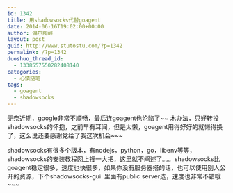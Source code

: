 ```yaml
---
id: 1342
title: 用shadowsocks代替goagent
date: 2014-06-16T19:02:00+00:00
author: 偶尔陶醉
layout: post
guid: http://www.stutostu.com/?p=1342
permalink: /?p=1342
duoshuo_thread_id:
  - 1338557550282408140
categories:
  - 心情随笔
tags:
  - goagent
  - shadowsocks
---
```

无奈近期，google非常不顺畅，最后连goagent也沦陷了~~ 木办法，只好转投shadowsocks的怀抱，之前早有耳闻，但是太懒，goagent用得好好的就懒得换了，这么说还要感谢党给了我这次机会~~~

shadowsocks有很多个版本，有nodejs，python，go，libenv等等，shadowsocks的安装教程网上搜一大把，这里就不阐述了。。。shadowsocks比goagent稳定很多，速度也快很多，如果你没有服务器搭的话，也可以使用别人公开的资源，下个shadowsocks-gui&nbsp; 里面有public server选，速度也非常不错哦~~~
